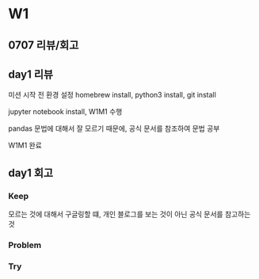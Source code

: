 # W1

## 0707 리뷰/회고

## day1 리뷰

미션 시작 전 환경 설정
homebrew install, python3 install, git install

jupyter notebook install, W1M1 수행

pandas 문법에 대해서 잘 모르기 때문에, 공식 문서를 참조하여 문법 공부

W1M1 완료

## day1 회고

### Keep
모르는 것에 대해서 구글링할 떄, 개인 블로그를 보는 것이 아닌 공식 문서를 참고하는 것

### Problem

### Try
